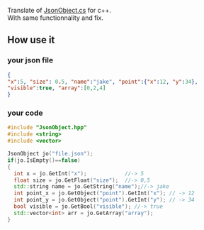 Translate of [JsonObject.cs](https://github.com/oblerion/JsonObject.cs) for c++.<br>
With same functionnality and fix. 

## How use it

### your json file
```json
{
"x":5, "size": 0.5, "name":"jake", "point":{"x":12, "y":34}, 
"visible":true, "array":[0,2,4]
}
```
### your code
```cpp
#include "JsonObject.hpp"
#include <string>
#include <vector>

JsonObject jo("file.json");
if(jo.IsEmpty()==false)
{
  int x = jo.GetInt("x");            //-> 5
  float size = jo.GetFloat("size");  //-> 0,5
  std::string name = jo.GetString("name");//-> jake
  int point_x = jo.GetObject("point").GetInt("x"); // -> 12
  int point_y = jo.GetObject("point").GetInt("y"); // -> 34
  bool visible = jo.GetBool("visible"); //-> true
  std::vector<int> arr = jo.GetArray("array");
}
```
